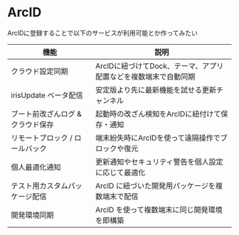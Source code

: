 # ArcID
ArcIDに登録することで以下のサービスが利用可能とか作ってみたい

| 機能                        | 説明                                     |
| -------------------------- | ---------------------------------------------------------- |
| クラウド設定同期               | ArcIDに紐づけてDock、テーマ、アプリ配置などを複数端末で自動同期         |
| irisUpdate ベータ配信         | 安定版より先に最新機能を試せる更新チャンネル                         |
| ブート前改ざんログ & クラウド保存 | 起動時の改ざん検知をArcIDに紐付けて保存・通知                        |
| リモートブロック / ロールバック   | 端末紛失時にArcIDを使って遠隔操作でブロックや復元                     |
| 個人最適化通知                | 更新通知やセキュリティ警告を個人設定に応じて最適化                      |
| テスト用カスタムパッケージ配信    | ArcID に紐づいた開発用パッケージを複数端末で配信                      |
| 開発環境同期                  | ArcID を使って複数端末に同じ開発環境を即構築                        |
